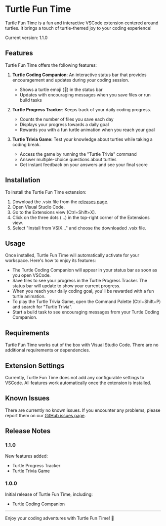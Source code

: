 # Turtle Fun Time

Turtle Fun Time is a fun and interactive VSCode extension centered around turtles. It brings a touch of turtle-themed joy to your coding experience!

Current version: 1.1.0

## Features

Turtle Fun Time offers the following features:

1. **Turtle Coding Companion**: An interactive status bar that provides encouragement and updates during your coding session.
   - Shows a turtle emoji (🐢) in the status bar
   - Updates with encouraging messages when you save files or run build tasks

2. **Turtle Progress Tracker**: Keeps track of your daily coding progress.
   - Counts the number of files you save each day
   - Displays your progress towards a daily goal
   - Rewards you with a fun turtle animation when you reach your goal

3. **Turtle Trivia Game**: Test your knowledge about turtles while taking a coding break.
   - Access the game by running the "Turtle Trivia" command
   - Answer multiple-choice questions about turtles
   - Get instant feedback on your answers and see your final score

## Installation

To install the Turtle Fun Time extension:

1. Download the .vsix file from the [releases page](https://github.com/anuk909/turtle-fun-time/releases).
2. Open Visual Studio Code.
3. Go to the Extensions view (Ctrl+Shift+X).
4. Click on the three dots (...) in the top-right corner of the Extensions view.
5. Select "Install from VSIX..." and choose the downloaded .vsix file.

## Usage

Once installed, Turtle Fun Time will automatically activate for your workspace. Here's how to enjoy its features:

- The Turtle Coding Companion will appear in your status bar as soon as you open VSCode.
- Save files to see your progress in the Turtle Progress Tracker. The status bar will update to show your current progress.
- When you reach your daily coding goal, you'll be rewarded with a fun turtle animation.
- To play the Turtle Trivia Game, open the Command Palette (Ctrl+Shift+P) and search for "Turtle Trivia".
- Start a build task to see encouraging messages from your Turtle Coding Companion.

## Requirements

Turtle Fun Time works out of the box with Visual Studio Code. There are no additional requirements or dependencies.

## Extension Settings

Currently, Turtle Fun Time does not add any configurable settings to VSCode. All features work automatically once the extension is installed.

## Known Issues

There are currently no known issues. If you encounter any problems, please report them on our [GitHub issues page](https://github.com/anuk909/turtle-fun-time/issues).

## Release Notes

### 1.1.0

New features added:
- Turtle Progress Tracker
- Turtle Trivia Game

### 1.0.0

Initial release of Turtle Fun Time, including:
- Turtle Coding Companion

---

Enjoy your coding adventures with Turtle Fun Time! 🐢
